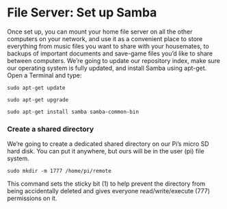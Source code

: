 # File Server: Set up Samba

Once set up, you can mount your home file server on all the other computers on your network, and use it as a convenient place to store everything from music files you want to share with your housemates, to backups of important documents and save-game files you’d like to share between computers.
We’re going to update our repository index, make sure our operating system is fully updated, and install Samba using apt-get. Open a Terminal and type:

```
sudo apt-get update

sudo apt-get upgrade

sudo apt-get install samba samba-common-bin
```
### Create a shared directory

We’re going to create a dedicated shared directory on our Pi’s micro SD hard disk. You can put it anywhere, but ours will be in the user (pi) file system.

```
sudo mkdir -m 1777 /home/pi/remote
```
This command sets the sticky bit (1) to help prevent the directory from being accidentally deleted and gives everyone read/write/execute (777) permissions on it.
